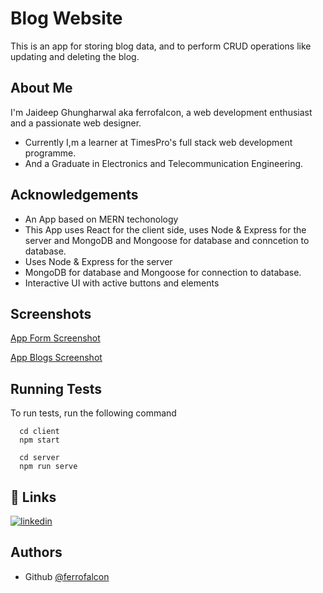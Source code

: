 # Blog Website

This is an app for storing blog data, and to perform CRUD operations like updating and deleting the blog.

## About Me

I'm Jaideep Ghungharwal aka ferrofalcon, a web development enthusiast and a passionate web designer.

- Currently I,m a learner at TimesPro's full stack web development programme.
- And a Graduate in Electronics and Telecommunication Engineering.

## Acknowledgements

- An App based on MERN techonology
- This App uses React for the client side, uses Node & Express for the server and MongoDB and Mongoose for database and conncetion to database.
- Uses Node & Express for the server
- MongoDB for database and Mongoose for connection to database.
- Interactive UI with active buttons and elements

## Screenshots

[App Form Screenshot]("")

[App Blogs Screenshot]("")

## Running Tests

To run tests, run the following command

```client start command
  cd client
  npm start
```

```server start command
  cd server
  npm run serve
```

## 🔗 Links

[![linkedin](https://img.shields.io/badge/linkedin-0A66C2?style=for-the-badge&logo=linkedin&logoColor=white)](https://www.linkedin.com/in/jaideepghungharwal/)

## Authors

- Github [@ferrofalcon](https://www.github.com/FerroFalcon)
